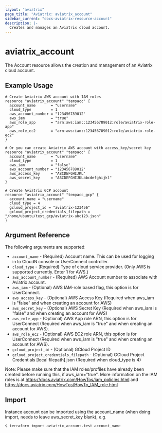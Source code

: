 ```yaml
---
layout: "aviatrix"
page_title: "Aviatrix: aviatrix_account"
sidebar_current: "docs-aviatrix-resource-account"
description: |-
  Creates and manages an Aviatrix cloud account.
---
```


# aviatrix_account

The Account resource allows the creation and management of an Aviatrix cloud account.

## Example Usage

```hcl
# Create Aviatrix AWS account with IAM roles
resource "aviatrix_account" "tempacc" {
  account_name       = "username"
  cloud_type         = 1
  aws_account_number = "123456789012"
  aws_iam            = "true"
  aws_role_app       = "arn:aws:iam::123456789012:role/aviatrix-role-app"
  aws_role_ec2       = "arn:aws:iam::123456789012:role/aviatrix-role-ec2"
}

# Or you can create Aviatrix AWS account with access_key/secret key
resource "aviatrix_account" "tempacc" {
  account_name       = "username"
  cloud_type         = 1
  aws_iam            = "false"
  aws_account_number = "123456789012"
  aws_access_key     = "ABCDEFGHIJKL"
  aws_secret_key     = "ABCDEFGHIJKLabcdefghijkl"
}

# Create Aviatrix GCP account
resource "aviatrix_account" "tempacc_gcp" {
  account_name = "username"
  cloud_type = 4
  gcloud_project_id = "aviatrix-123456"
  gcloud_project_credentials_filepath = "/home/ubuntu/test_gcp/aviatrix-abc123.json"
}
```

## Argument Reference

The following arguments are supported:

* `account_name` - (Required) Account name. This can be used for logging in to CloudN console or UserConnect controller.
* `cloud_type` - (Required) Type of cloud service provider. (Only AWS is supported currently. Enter 1 for AWS.)
* `aws_account_number` - (Required) AWS Account number to associate with Aviatrix account.
* `aws_iam` - (Optional) AWS IAM-role based flag, this option is for UserConnect.
* `aws_access_key` - (Optional) AWS Access Key (Required when aws_iam is "false" and when creating an account for AWS)
* `aws_secret_key` - (Optional) AWS Secret Key (Required when aws_iam is "false" and when creating an account for AWS)
* `aws_role_app` - (Optional) AWS App role ARN, this option is for UserConnect (Required when aws_iam is "true" and when creating an account for AWS).
* `aws_role_ec2` - (Optional) AWS EC2 role ARN, this option is for UserConnect (Required when aws_iam is "true" and when creating an account for AWS).
* `gcloud_project_id` - (Optional) GCloud Project ID
* `gcloud_project_credentials_filepath` - (Optional) GCloud Project Credentials [local filepath].json (Required when cloud_type is 4)

Note: Please make sure that the IAM roles/profiles have already been created before running this, if aws_iam="true". More information on the IAM roles is at https://docs.aviatrix.com/HowTos/iam_policies.html and https://docs.aviatrix.com/HowTos/HowTo_IAM_role.html

## Import

Instance account can be imported using the account_name (when doing import, needs to leave aws_secret_key blank), e.g.

```
$ terraform import aviatrix_account.test account_name
```
